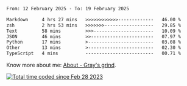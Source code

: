<!--START_SECTION:waka-->

```txt
From: 12 February 2025 - To: 19 February 2025

Markdown     4 hrs 27 mins   >>>>>>>>>>>>-------------   46.00 %
zsh          2 hrs 53 mins   >>>>>>>------------------   29.85 %
Text         58 mins         >>>----------------------   10.09 %
JSON         46 mins         >>-----------------------   07.97 %
Python       17 mins         >------------------------   03.08 %
Other        13 mins         >------------------------   02.30 %
TypeScript   4 mins          -------------------------   00.71 %
```

<!--END_SECTION:waka-->

<!-- [![grayxu's github stats](https://github-readme-stats.vercel.app/api?username=grayxu&count_private=true&show_icons=true)](https://github.com/grayxu) -->

Know more about me: [About - Gray's grind](https://www.grayxu.cn/).
<p align="left">
  <a href="https://wakatime.com/@c69eb31e-43a1-463f-8968-c3449e386f57"><img src="https://wakatime.com/badge/user/c69eb31e-43a1-463f-8968-c3449e386f57.svg" title="Total time coded since Feb 28 2023" /></a>
</p>

